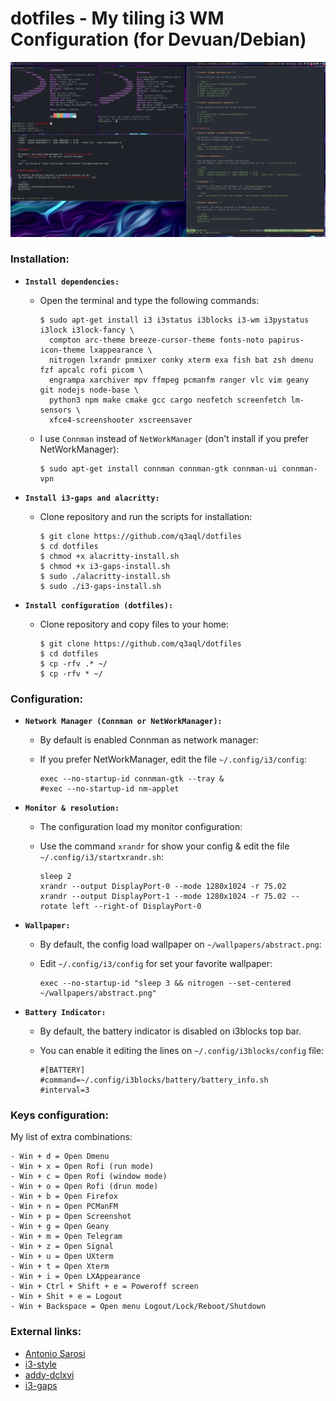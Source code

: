 dotfiles - My tiling i3 WM Configuration (for Devuan/Debian)
============================================================

![i3WM](examples/screenshot.png)

### Installation:

  * **`Install dependencies:`**
  
    * Open the terminal and type the following commands:
    
      ```shell
      $ sudo apt-get install i3 i3status i3blocks i3-wm i3pystatus i3lock i3lock-fancy \
        compton arc-theme breeze-cursor-theme fonts-noto papirus-icon-theme lxappearance \
        nitrogen lxrandr pnmixer conky xterm exa fish bat zsh dmenu fzf apcalc rofi picom \
        engrampa xarchiver mpv ffmpeg pcmanfm ranger vlc vim geany git nodejs node-base \
        python3 npm make cmake gcc cargo neofetch screenfetch lm-sensors \
        xfce4-screenshooter xscreensaver
      ````
    * I use `Connman` instead of `NetWorkManager` (don't install if you prefer NetWorkManager):

      ```shell
      $ sudo apt-get install connman connman-gtk connman-ui connman-vpn
      ````
      
  * **`Install i3-gaps and alacritty:`**
  
    * Clone repository and run the scripts for installation:

      ```shell
      $ git clone https://github.com/q3aql/dotfiles
      $ cd dotfiles
      $ chmod +x alacritty-install.sh
      $ chmod +x i3-gaps-install.sh
      $ sudo ./alacritty-install.sh
      $ sudo ./i3-gaps-install.sh
      ````

  * **`Install configuration (dotfiles):`**
  
    * Clone repository and copy files to your home:

      ```shell
      $ git clone https://github.com/q3aql/dotfiles
      $ cd dotfiles
      $ cp -rfv .* ~/
      $ cp -rfv * ~/
      ````

### Configuration:

  * **`Network Manager (Connman or NetWorkManager):`**
  
    * By default is enabled Connman as network manager:
    * If you prefer NetWorkManager, edit the file `~/.config/i3/config`:
    
      ```shell
      exec --no-startup-id connman-gtk --tray &
      #exec --no-startup-id nm-applet
      ````

  * **`Monitor & resolution:`**
  
    * The configuration load my monitor configuration:
    * Use the command `xrandr` for show your config & edit the file `~/.config/i3/startxrandr.sh`:
    
      ```shell
      sleep 2
      xrandr --output DisplayPort-0 --mode 1280x1024 -r 75.02
      xrandr --output DisplayPort-1 --mode 1280x1024 -r 75.02 --rotate left --right-of DisplayPort-0
      ````

  * **`Wallpaper:`**
  
    * By default, the config load wallpaper on `~/wallpapers/abstract.png`:
    * Edit  `~/.config/i3/config` for set your favorite wallpaper:
    
      ```shell
      exec --no-startup-id "sleep 3 && nitrogen --set-centered ~/wallpapers/abstract.png"
      ````

  * **`Battery Indicator:`**
  
    * By default, the battery indicator is disabled on i3blocks top bar.
    * You can enable it editing the lines on `~/.config/i3blocks/config` file:
    
      ```shell
      #[BATTERY]
      #command=~/.config/i3blocks/battery/battery_info.sh
      #interval=3
      ````

### Keys configuration:

My list of extra combinations:

    - Win + d = Open Dmenu
    - Win + x = Open Rofi (run mode)
    - Win + c = Open Rofi (window mode)
    - Win + o = Open Rofi (drun mode)
    - Win + b = Open Firefox
    - Win + n = Open PCManFM
    - Win + p = Open Screenshot
    - Win + g = Open Geany
    - Win + m = Open Telegram 
    - Win + z = Open Signal 
    - Win + u = Open UXterm
    - Win + t = Open Xterm
    - Win + i = Open LXAppearance
    - Win + Ctrl + Shift + e = Poweroff screen
    - Win + Shit + e = Logout
    - Win + Backspace = Open menu Logout/Lock/Reboot/Shutdown

### External links:

* [Antonio Sarosi](https://github.com/antoniosarosi/dotfiles/)
* [i3-style](https://github.com/altdesktop/i3-style)
* [addy-dclxvi](https://github.com/addy-dclxvi/i3-starterpack)
* [i3-gaps](https://github.com/Airblader/i3)
